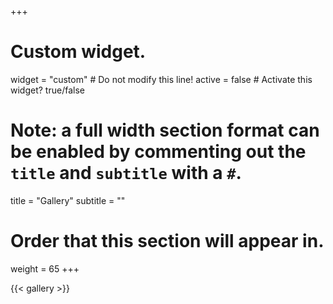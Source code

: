+++
# Custom widget.
widget = "custom"  # Do not modify this line!
active = false  # Activate this widget? true/false

# Note: a full width section format can be enabled by commenting out the `title` and `subtitle` with a `#`.
title = "Gallery"
subtitle = ""

# Order that this section will appear in.
weight = 65
+++

{{< gallery >}}
